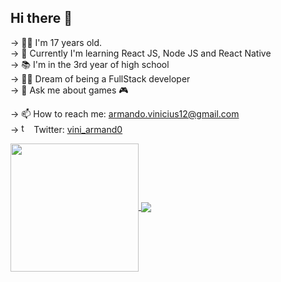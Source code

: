 ## Hi there 👋

→ 👶🏻 I'm 17 years old. <br>
→ 🧠 Currently I'm learning React JS, Node JS and React Native <br>
→ 📚 I'm in the 3rd year of high school <br>
→ 👨‍🎓 Dream of being a FullStack developer <br>
→ 💬 Ask me about games 🎮 <br>

→ 📫 How to reach me: armando.vinicius12@gmail.com <br>
→ <img src="https://cdn2.iconfinder.com/data/icons/metro-uinvert-dock/256/Twitter_NEW.png" alt="twitter logo" width="16px"></img> Twitter: [vini_armand0](https://twitter.com/vini_armand0)

<div>
  <a href="https://github.com/ArmandoVinicius/ArmandoVinicius">
    <img align="center" height="205px" src="https://github-readme-stats.vercel.app/api?username=ArmandoVinicius&count_private=true&show_icons=true&theme=dark" /><!--GitHub stats Card-->
  </a>
  <a href="https://github.com/ArmandoVinicius/ArmandoVinicius">
    <img align="center" src="https://github-readme-stats.vercel.app/api/top-langs/?username=ArmandoVinicius&langs_count=3&theme=dark" /><!--Language Card-->
  </a>
</div>

<!--
**ArmandoVinicius/ArmandoVinicius** is a ✨ _special_ ✨ repository because its `README.md` (this file) appears on your GitHub profile.

Here are some ideas to get you started:

- 🔭 I’m currently working on ...
- 👯 I’m looking to collaborate on ...
- 🤔 I’m looking for help with ...
- 😄 Pronouns: ...

-->
